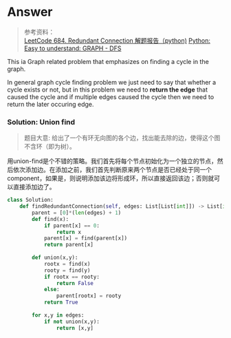 # Answer
> 参考资料：<br>
> [LeetCode 684. Redundant Connection 解题报告（python)](https://blog.csdn.net/Orientliu96/article/details/104452725)
> [Python: Easy to understand: GRAPH - DFS](https://leetcode.com/problems/redundant-connection/discuss/1295991/Python%3A-Easy-to-understand%3A-GRAPH-DFS)

This ia Graph related problem that emphasizes on finding a cycle in the graph.

In general graph cycle finding problem we just need to say that whether a cycle exists or not, but in this problem we need to **return the edge** that caused the cycle and if multiple edges caused the cycle then we need to return the later occuring edge.
### Solution: Union find
> 题目大意: 给出了一个有环无向图的各个边，找出能去除的边，使得这个图不含环（即为树）。

用union-find是个不错的策略。我们首先将每个节点初始化为一个独立的节点，然后依次添加边。在添加之前，我们首先判断原来两个节点是否已经处于同一个component，如果是，则说明添加该边将形成环，所以直接返回该边；否则就可以直接添加边了。

```python
class Solution:
    def findRedundantConnection(self, edges: List[List[int]]) -> List[int]:
        parent = [0]*(len(edges) + 1)
        def find(x):
            if parent[x] == 0:
                return x
            parent[x] = find(parent[x])
            return parent[x]
        
        def union(x,y):
            rootx = find(x)
            rooty = find(y)
            if rootx == rooty:
                return False
            else:
                parent[rootx] = rooty
            return True
        
        for x,y in edges:
            if not union(x,y):
                return [x,y]
```